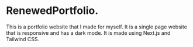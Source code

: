 # RenewedPortfolio.

This is a portfolio website that I made for myself. It is a single page website that is responsive and has a dark mode. It is made using Next.js and Tailwind CSS.
